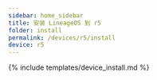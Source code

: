 ```yaml
---
sidebar: home_sidebar
title: 安装 LineageOS 到 r5
folder: install
permalink: /devices/r5/install
device: r5
---
```

{% include templates/device_install.md %}
